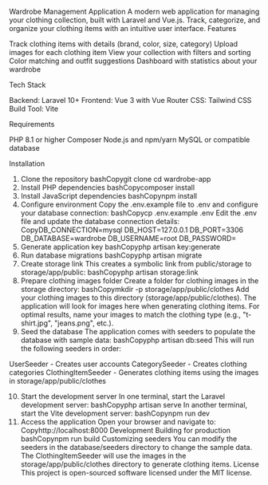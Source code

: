 Wardrobe Management Application
A modern web application for managing your clothing collection, built with Laravel and Vue.js. Track, categorize, and organize your clothing items with an intuitive user interface.
Features

Track clothing items with details (brand, color, size, category)
Upload images for each clothing item
View your collection with filters and sorting
Color matching and outfit suggestions
Dashboard with statistics about your wardrobe

Tech Stack

Backend: Laravel 10+
Frontend: Vue 3 with Vue Router
CSS: Tailwind CSS
Build Tool: Vite

Requirements

PHP 8.1 or higher
Composer
Node.js and npm/yarn
MySQL or compatible database

Installation
1. Clone the repository
bashCopygit clone <repository-url>
cd wardrobe-app
2. Install PHP dependencies
bashCopycomposer install
3. Install JavaScript dependencies
bashCopynpm install
4. Configure environment
Copy the .env.example file to .env and configure your database connection:
bashCopycp .env.example .env
Edit the .env file and update the database connection details:
CopyDB_CONNECTION=mysql
DB_HOST=127.0.0.1
DB_PORT=3306
DB_DATABASE=wardrobe
DB_USERNAME=root
DB_PASSWORD=
5. Generate application key
bashCopyphp artisan key:generate
6. Run database migrations
bashCopyphp artisan migrate
7. Create storage link
This creates a symbolic link from public/storage to storage/app/public:
bashCopyphp artisan storage:link
8. Prepare clothing images folder
Create a folder for clothing images in the storage directory:
bashCopymkdir -p storage/app/public/clothes
Add your clothing images to this directory (storage/app/public/clothes). The application will look for images here when generating clothing items. For optimal results, name your images to match the clothing type (e.g., "t-shirt.jpg", "jeans.png", etc.).
9. Seed the database
The application comes with seeders to populate the database with sample data:
bashCopyphp artisan db:seed
This will run the following seeders in order:

UserSeeder - Creates user accounts
CategorySeeder - Creates clothing categories
ClothingItemSeeder - Generates clothing items using the images in storage/app/public/clothes

10. Start the development server
In one terminal, start the Laravel development server:
bashCopyphp artisan serve
In another terminal, start the Vite development server:
bashCopynpm run dev
11. Access the application
Open your browser and navigate to:
Copyhttp://localhost:8000
Development
Building for production
bashCopynpm run build
Customizing seeders
You can modify the seeders in the database/seeders directory to change the sample data. The ClothingItemSeeder will use the images in the storage/app/public/clothes directory to generate clothing items.
License
This project is open-sourced software licensed under the MIT license.
